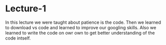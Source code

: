 # Lecture-1
In this lecture we were taught about patience is the code. 
Then we learned to download vs code and learned to improve our googling skills.
Also we learned to write the code on owr own to get better understanding of the code intself.

